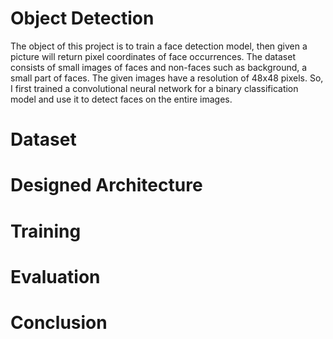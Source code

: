 # Object Detection

The object of this project is to train a face detection model, then given a picture will return pixel coordinates of face occurrences. The dataset consists of small images of faces and non-faces such as background, a small part of faces. The given images have a resolution of 48x48 pixels. So, I first trained a convolutional neural network for a binary classification model and use it to detect faces on the entire images.

# Dataset

# Designed Architecture

# Training

# Evaluation

# Conclusion
